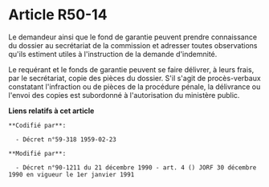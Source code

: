 # Article R50-14

Le demandeur ainsi que le fond de garantie peuvent prendre connaissance du dossier au secrétariat de la commission et
adresser toutes observations qu'ils estiment utiles à l'instruction de la demande d'indemnité.

Le requérant et le fonds de garantie peuvent se faire délivrer, à leurs frais, par le secrétariat, copie des pièces du
dossier. S'il s'agit de procès-verbaux constatant l'infraction ou de pièces de la procédure pénale, la délivrance ou l'envoi
des copies est subordonné à l'autorisation du ministère public.

**Liens relatifs à cet article**

	**Codifié par**:

	  - Décret n°59-318 1959-02-23

	**Modifié par**:

	  - Décret n°90-1211 du 21 décembre 1990 - art. 4 () JORF 30 décembre 1990 en vigueur le 1er janvier 1991
